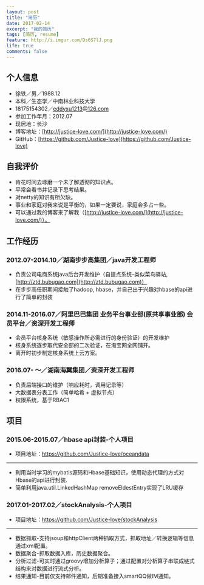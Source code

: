 ```yaml
---
layout: post
title: "简历"
date: 2017-02-14
excerpt: "我的简历"
tags: [简历, resume]
feature: http://i.imgur.com/Ds6S7lJ.png
life: true
comments: false
---
```


## 个人信息
* 徐轶／男／1988.12
* 本科／生态学／中南林业科技大学
* 18175154302／eddyxu1213@126.com
* 参加工作年月：2012.07
* 现居地：长沙
* 博客地址：[http://justice-love.com/](http://justice-love.com/)
* GitHub：[https://github.com/Justice-love](https://github.com/Justice-love)

## 自我评价
* 肯花时间去琢磨一个未了解透彻的知识点。
* 平常会看书并记录下思考结果。
* 对netty的知识有所欠缺。
* 事业和家庭对我来说是平衡的，如果一定要说，家庭会多占一些。
* 可以通过我的博客来了解我（[http://justice-love.com/](http://justice-love.com/)）。

## 工作经历

### 2012.07-2014.10／湖南步步高集团／java开发工程师

* 负责公司电商系统java后台开发维护（自提点系统-类似菜鸟驿站, [http://ztd.bubugao.com](http://ztd.bubugao.com)）
* 在步步高任职期间接触了hadoop, hbase，并自己出于兴趣对hbase的api进行了简单的封装

### 2014.11-2016.07／阿里巴巴集团 业务平台事业部(原共享事业部) 会员平台／资深开发工程师

* 会员平台核身系统（敏感操作所必需进行的身份验证）的开发维护
* 核身系统逐步取代安全部的二次验证，在淘宝网全网铺开。
* 离开时初步制定核身系统上云方案。 

### 2016.07- ～／湖南海翼集团／资深开发工程师
* 负责后端接口的维护（响应耗时，调用记录等）
* 大数据表分表工作（简单哈希 + 虚拟节点）
* 权限系统，基于RBAC1

## 项目

### 2015.06-2015.07／hbase api封装-个人项目
* 项目地址：https://github.com/Justice-love/oceandata
---
* 利用当时学习的mybatis源码和Hbase基础知识，使用动态代理的方式对Hbase的api进行封装.
* 简单利用java.util.LinkedHashMap removeEldestEntry实现了LRU缓存

### 2017.01-2017.02／stockAnalysis-个人项目
* 项目地址：https://github.com/Justice-love/stockAnalysis
---
* 数据抓取-支持jsoup和httpClient两种抓取方式，抓取地址／转换逻辑等信息通过xml配置。
* 数据聚合-抓取数据入库，历史数据聚合。
* 分析过滤-可实时通过groovy增加分析算子；通过配置对分析算子串联成链式结构来对数据进行流式分析。
* 结果通知-目前仅支持邮件通知，后期准备接入smartQQ做IM通知。